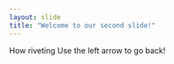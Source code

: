 ```yaml
---
layout: slide
title: "Welcome to our second slide!"
---
```

How riveting
Use the left arrow to go back!
